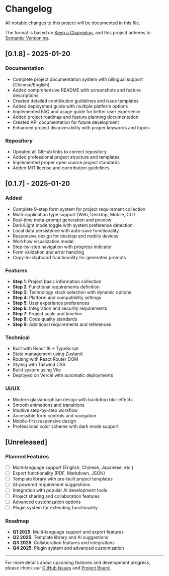 # Changelog

All notable changes to this project will be documented in this file.

The format is based on [Keep a Changelog](https://keepachangelog.com/en/1.0.0/),
and this project adheres to [Semantic Versioning](https://semver.org/spec/v2.0.0.html).

## [0.1.8] - 2025-01-20

### Documentation
- Complete project documentation system with bilingual support (Chinese/English)
- Added comprehensive README with screenshots and feature descriptions
- Created detailed contribution guidelines and issue templates
- Added deployment guide with multiple platform options
- Implemented FAQ and usage guide for better user experience
- Added project roadmap and feature planning documentation
- Created API documentation for future development
- Enhanced project discoverability with proper keywords and topics

### Repository
- Updated all GitHub links to correct repository
- Added professional project structure and templates
- Implemented proper open source project standards
- Added MIT license and contribution guidelines

## [0.1.7] - 2025-01-20

### Added
- Complete 9-step form system for project requirement collection
- Multi-application type support (Web, Desktop, Mobile, CLI)
- Real-time meta-prompt generation and preview
- Dark/Light mode toggle with system preference detection
- Local data persistence with auto-save functionality
- Responsive design for desktop and mobile devices
- Workflow visualization modal
- Step-by-step navigation with progress indicator
- Form validation and error handling
- Copy-to-clipboard functionality for generated prompts

### Features
- **Step 1**: Project basic information collection
- **Step 2**: Functional requirements definition
- **Step 3**: Technology stack selection with dynamic options
- **Step 4**: Platform and compatibility settings
- **Step 5**: User experience preferences
- **Step 6**: Integration and security requirements
- **Step 7**: Project scale and timeline
- **Step 8**: Code quality standards
- **Step 9**: Additional requirements and references

### Technical
- Built with React 18 + TypeScript
- State management using Zustand
- Routing with React Router DOM
- Styling with Tailwind CSS
- Build system using Vite
- Deployed on Vercel with automatic deployments

### UI/UX
- Modern glassmorphism design with backdrop blur effects
- Smooth animations and transitions
- Intuitive step-by-step workflow
- Accessible form controls and navigation
- Mobile-first responsive design
- Professional color scheme with dark mode support

## [Unreleased]

### Planned Features
- [ ] Multi-language support (English, Chinese, Japanese, etc.)
- [ ] Export functionality (PDF, Markdown, JSON)
- [ ] Template library with pre-built project templates
- [ ] AI-powered requirement suggestions
- [ ] Integration with popular AI development tools
- [ ] Project sharing and collaboration features
- [ ] Advanced customization options
- [ ] Plugin system for extending functionality

### Roadmap
- **Q1 2025**: Multi-language support and export features
- **Q2 2025**: Template library and AI suggestions
- **Q3 2025**: Collaboration features and integrations
- **Q4 2025**: Plugin system and advanced customization

---

For more details about upcoming features and development progress, please check our [GitHub Issues](https://github.com/XujunNoahWang/prompt-grower/issues) and [Project Board](https://github.com/XujunNoahWang/prompt-grower/projects).